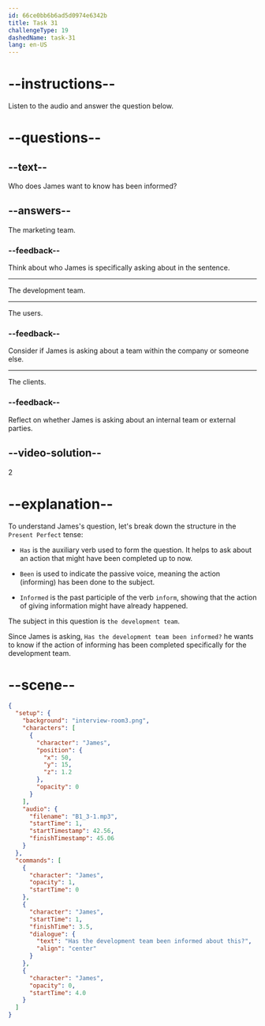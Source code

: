 ```yaml
---
id: 66ce0bb6b6ad5d0974e6342b
title: Task 31
challengeType: 19
dashedName: task-31
lang: en-US
---
```

<!-- (Audio) James: Has the development team been informed about this? -->

# --instructions--

Listen to the audio and answer the question below.

# --questions--

## --text--

Who does James want to know has been informed?

## --answers--

The marketing team.

### --feedback--

Think about who James is specifically asking about in the sentence.

---

The development team.

---

The users.

### --feedback--

Consider if James is asking about a team within the company or someone else.

---

The clients.

### --feedback--

Reflect on whether James is asking about an internal team or external parties.
  
## --video-solution--

2

# --explanation--

To understand James's question, let's break down the structure in the `Present Perfect` tense:

- `Has` is the auxiliary verb used to form the question. It helps to ask about an action that might have been completed up to now.

- `Been` is used to indicate the passive voice, meaning the action (informing) has been done to the subject.

- `Informed` is the past participle of the verb `inform`, showing that the action of giving information might have already happened.

The subject in this question is `the development team`. 

Since James is asking, `Has the development team been informed?` he wants to know if the action of informing has been completed specifically for the development team.

# --scene--

```json
{
  "setup": {
    "background": "interview-room3.png",
    "characters": [
      {
        "character": "James",
        "position": {
          "x": 50,
          "y": 15,
          "z": 1.2
        },
        "opacity": 0
      }
    ],
    "audio": {
      "filename": "B1_3-1.mp3",
      "startTime": 1,
      "startTimestamp": 42.56,
      "finishTimestamp": 45.06
    }
  },
  "commands": [
    {
      "character": "James",
      "opacity": 1,
      "startTime": 0
    },
    {
      "character": "James",
      "startTime": 1,
      "finishTime": 3.5,
      "dialogue": {
        "text": "Has the development team been informed about this?",
        "align": "center"
      }
    },
    {
      "character": "James",
      "opacity": 0,
      "startTime": 4.0
    }
  ]
}
```
